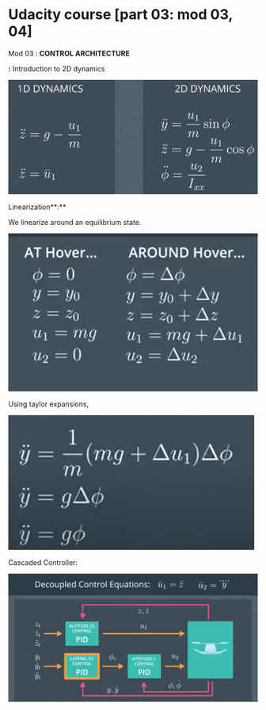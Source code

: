 # Udacity course \[part 03: mod 03, 04\]

Mod 03 : **CONTROL ARCHITECTURE** 

**:** Introduction to 2D dynamics

![](../.gitbook/assets/image%20%2818%29.png)

Linearization**:**

We linearize around an equilibrium state. 

![](../.gitbook/assets/image%20%2822%29.png)

Using taylor expansions, 

![](../.gitbook/assets/image%20%2811%29.png)

Cascaded Controller:

![](../.gitbook/assets/image%20%2816%29.png)

























